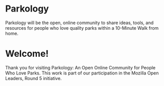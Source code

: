 # Parkology
Parkology will be the open, online community to share ideas, tools, and resources for people who love quality parks within a 10-Minute Walk from home.

# Welcome!
Thank you for visiting Parkology: An Open Online Community for People Who Love Parks. This work is part of our participation in the Mozilla Open Leaders, Round 5 initiative.
